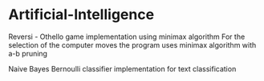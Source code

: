 # Artificial-Intelligence

Reversi - Othello game implementation using minimax algorithm
For the selection of the computer moves the program uses minimax algorithm with a-b pruning

Naive Bayes Bernoulli classifier implementation for text classification 
